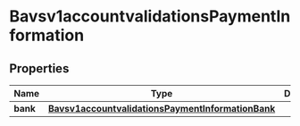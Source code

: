 
# Bavsv1accountvalidationsPaymentInformation

## Properties
Name | Type | Description | Notes
------------ | ------------- | ------------- | -------------
**bank** | [**Bavsv1accountvalidationsPaymentInformationBank**](Bavsv1accountvalidationsPaymentInformationBank.md) |  | 



